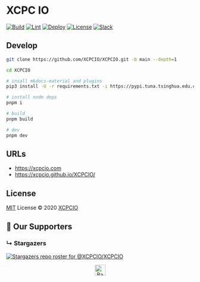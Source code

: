 # XCPC IO

[![Build](https://github.com/XCPCIO/XCPCIO/actions/workflows/build.yml/badge.svg)](https://github.com/XCPCIO/XCPCIO/actions/workflows/build.yml)
[![Lint](https://github.com/XCPCIO/XCPCIO/actions/workflows/lint.yml/badge.svg)](https://github.com/XCPCIO/XCPCIO/actions/workflows/lint.yml)
[![Deploy](https://github.com/XCPCIO/XCPCIO/actions/workflows/deploy.yml/badge.svg)](https://github.com/XCPCIO/XCPCIO/actions/workflows/deploy.yml)
[![License][license-image-mit]](https://mit-license.org/)
[![Slack](https://img.shields.io/badge/slack-@xcpcio-blue.svg?logo=slack)](https://xcpcio.slack.com)

## Develop

```bash
git clone https://github.com/XCPCIO/XCPCIO.git -b main --depth=1

cd XCPCIO

# insall mkdocs-material and plugins
pip3 install -U -r requirements.txt -i https://pypi.tuna.tsinghua.edu.cn/simple/

# install node deps
pnpm i

# build
pnpm build

# dev
pnpm dev
```

## URLs

* <https://xcpcio.com>
* <https://xcpcio.github.io/XCPCIO/>

## License

[MIT](./LICENSE) License © 2020 [XCPCIO][xcpcio]

[xcpcio]: https://github.com/XCPCIO
[license-image-mit]: https://img.shields.io/badge/license-MIT-blue.svg?labelColor=333333

## :clap:  Our Supporters

### &#8627; Stargazers
[![Stargazers repo roster for @XCPCIO/XCPCIO](https://reporoster.com/stars/XCPCIO/XCPCIO)](https://github.com/XCPCIO/XCPCIO/stargazers)

<p align="center">
    <a href="https://github.com/XCPCIO/XCPCIO#">
        <img src="https://cdn.jsdelivr.net/gh/Dup4/static/backToTopButton.png" alt="Back to top" height="29"/>
    </a>
</p>
